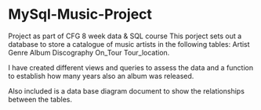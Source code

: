 # MySql-Music-Project
Project as part of CFG 8 week data & SQL course
This porject sets out a database to store a catalogue of music artists in the following tables:
Artist
Genre
Album
Discography
On_Tour
Tour_location.

I have created different views and queries to assess the data and a function to establish how many years also an album was released.

Also included is a data base diagram document to show the relationships between the tables.
